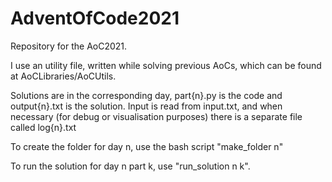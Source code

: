 # AdventOfCode2021

Repository for the AoC2021.

I use an utility file, written while solving previous AoCs, which can be found at AoCLibraries/AoCUtils.

Solutions are in the corresponding day, part{n}.py is the code and output{n}.txt is the solution.
Input is read from input.txt, and when necessary (for debug or visualisation purposes) there is a separate file
called log{n}.txt

To create the folder for day n, use the bash script "make_folder n"

To run the solution for day n part k, use "run_solution n k".